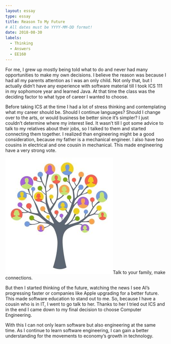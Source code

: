 ```yaml
---
layout: essay
type: essay
title: Reason To My Future
# All dates must be YYYY-MM-DD format!
date: 2018-08-30
labels:
  - Thinking
  - Answers
  - EE160
---
```


For me, I grew up mostly being told what to do and never had many opportunities to make my own decisions. I believe the reason was because I had all my parents attention as I was an only child. Not only that, but I actually didn’t have any experience with software material till I took ICS 111 in my sophomore year and learned Java. At that time the class was the deciding factor to what type of career I wanted to choose.

Before taking ICS at the time I had a lot of stress thinking and contemplating what my career should be. Should I continue languages? Should I change over to the arts, or would business be better since it’s simpler? I just couldn’t determine where my interest lied. It wasn’t till I got some advice to talk to my relatives about their jobs, so I talked to them and started connecting them together. I realized than engineering might be a good consideration, because my father is a mechanical engineer. I also have two cousins in electrical and one cousin in mechanical. This made engineering have a very strong vote. 

<img class="ui medium left floated image" src="../images/family.jpg">Talk to your family, make connections.



But then I started thinking of the future, watching the news I see AI’s progressing faster or companies like Apple upgrading for a better future. This made software education to stand out to me. So, because I have a cousin who is in IT, I went to go talk to her. Thanks to her I tried out ICS and in the end I came down to my final decision to choose Computer Engineering. 

With this I can not only learn software but also engineering at the same time. As I continue to learn software engineering, I can gain a better understanding for the movements to economy’s growth in technology.



